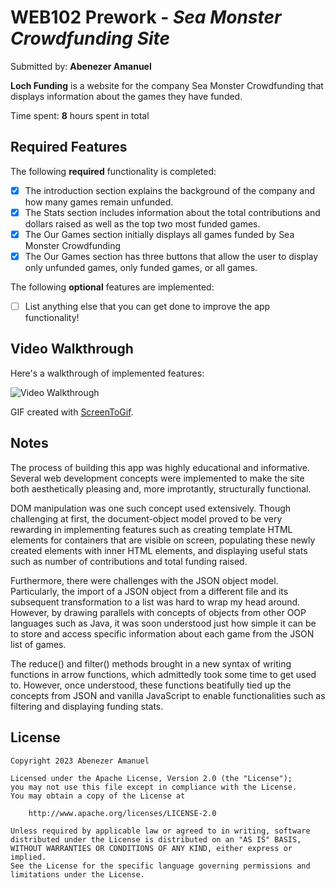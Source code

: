 # WEB102 Prework - *Sea Monster Crowdfunding Site*

Submitted by: **Abenezer Amanuel**

**Loch Funding** is a website for the company Sea Monster Crowdfunding that displays information about the games they have funded.

Time spent: **8** hours spent in total

## Required Features

The following **required** functionality is completed:

* [x] The introduction section explains the background of the company and how many games remain unfunded.
* [x] The Stats section includes information about the total contributions and dollars raised as well as the top two most funded games.
* [x] The Our Games section initially displays all games funded by Sea Monster Crowdfunding
* [x] The Our Games section has three buttons that allow the user to display only unfunded games, only funded games, or all games.

The following **optional** features are implemented:

* [ ] List anything else that you can get done to improve the app functionality!

## Video Walkthrough

Here's a walkthrough of implemented features:

<img src='subGIF.gif' title='Video Walkthrough' width='' alt='Video Walkthrough' />

<!-- Replace this with whatever GIF tool you used! -->
GIF created with [ScreenToGif](https://www.screentogif.com/).   
<!-- Recommended tools:
[Kap](https://getkap.co/) for macOS
[ScreenToGif](https://www.screentogif.com/) for Windows
[peek](https://github.com/phw/peek) for Linux. -->

## Notes

The process of building this app was highly educational and informative. Several web development concepts were implemented to make the site both aesthetically pleasing and, more improtantly, structurally functional. 

DOM manipulation was one such concept used extensively. Though challenging at first, the document-object model proved to be very rewarding in implementing features such as creating template HTML elements for containers that are visible on screen, populating these newly created elements with inner HTML elements, and displaying useful stats such as number of contributions and total funding raised.

Furthermore, there were challenges with the JSON object model. Particularly, the import of a JSON object from a different file and its subsequent transformation to a list was hard to wrap my head around. However, by drawing parallels with concepts of objects from other OOP languages such as Java, it was soon understood just how simple it can be to store and access specific information about each game from the JSON list of games.

The reduce() and filter() methods brought in a new syntax of writing functions in arrow functions, which admittedly took some time to get used to. However, once understood, these functions beatifully tied up the concepts from JSON and vanilla JavaScript to enable functionalities such as filtering and displaying funding stats.

## License

    Copyright 2023 Abenezer Amanuel

    Licensed under the Apache License, Version 2.0 (the "License");
    you may not use this file except in compliance with the License.
    You may obtain a copy of the License at

        http://www.apache.org/licenses/LICENSE-2.0

    Unless required by applicable law or agreed to in writing, software
    distributed under the License is distributed on an "AS IS" BASIS,
    WITHOUT WARRANTIES OR CONDITIONS OF ANY KIND, either express or implied.
    See the License for the specific language governing permissions and
    limitations under the License.
